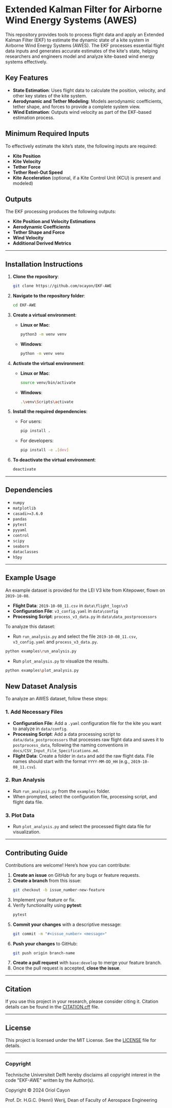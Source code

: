 # Extended Kalman Filter for Airborne Wind Energy Systems (AWES)

This repository provides tools to process flight data and apply an Extended Kalman Filter (EKF) to estimate the dynamic state of a kite system in Airborne Wind Energy Systems (AWES). The EKF processes essential flight data inputs and generates accurate estimates of the kite's state, helping researchers and engineers model and analyze kite-based wind energy systems effectively.

## Key Features

- **State Estimation**: Uses flight data to calculate the position, velocity, and other key states of the kite system.
- **Aerodynamic and Tether Modeling**: Models aerodynamic coefficients, tether shape, and forces to provide a complete system view.
- **Wind Estimation**: Outputs wind velocity as part of the EKF-based estimation process.

## Minimum Required Inputs

To effectively estimate the kite’s state, the following inputs are required:

- **Kite Position**
- **Kite Velocity**
- **Tether Force**
- **Tether Reel-Out Speed**
- **Kite Acceleration** (optional, if a Kite Control Unit (KCU) is present and modeled)

## Outputs

The EKF processing produces the following outputs:

- **Kite Position and Velocity Estimations**
- **Aerodynamic Coefficients**
- **Tether Shape and Force**
- **Wind Velocity**
- **Additional Derived Metrics**


---

## Installation Instructions

1. **Clone the repository**:
    ```bash
    git clone https://github.com/ocayon/EKF-AWE
    ```

2. **Navigate to the repository folder**:
    ```bash
    cd EKF-AWE
    ```

3. **Create a virtual environment**:

   - **Linux or Mac**:
     ```bash
     python3 -m venv venv
     ```
   - **Windows**:
     ```bash
     python -m venv venv
     ```

4. **Activate the virtual environment**:

   - **Linux or Mac**:
     ```bash
     source venv/bin/activate
     ```
   - **Windows**:
     ```bash
     .\venv\Scripts\activate
     ```

5. **Install the required dependencies**:

   - For users:
     ```bash
     pip install .
     ```
   - For developers:
     ```bash
     pip install -e .[dev]
     ```

6. **To deactivate the virtual environment**:
    ```bash
    deactivate
    ```

---

## Dependencies

- `numpy`
- `matplotlib`
- `casadi>=3.6.0`
- `pandas`
- `pytest`
- `pyyaml`
- `control`
- `scipy`
- `seaborn`
- `dataclasses`
- `h5py`

---
## Example Usage

An example dataset is provided for the LEI V3 kite from Kitepower, flown on `2019-10-08`.
- **Flight Data**: `2019-10-08_11.csv` in `data\flight_logs\v3`
- **Configuration File**: `v3_config.yaml` in `data\config`
- **Processing Script**: `process_v3_data.py` in `data\data_postprocessors`


To analyze this dataset:
   - Run `run_analysis.py` and select the file `2019-10-08_11.csv`, `v3_config.yaml` and `process_v3_data.py`.
```bash
python examples\run_analysis.py
```
   - Run `plot_analysis.py` to visualize the results.
```bash
python examples\plot_analysis.py
```

## New Dataset Analysis

To analyze an AWES dataset, follow these steps:

### 1. Add Necessary Files
   - **Configuration File**: Add a `.yaml` configuration file for the kite you want to analyze in `data/config`.
   - **Processing Script**: Add a data processing script to `data/data_postprocessors` that processes raw flight data and saves it to `postprocess_data`, following the naming conventions in `docs/CSV_Input_File_Specifications.md`.
   - **Flight Data**: Create a folder in `data` and add the raw flight data. File names should start with the format `YYYY-MM-DD_HH` (e.g., `2019-10-08_11.csv`).

### 2. Run Analysis
   - Run `run_analysis.py` from the `examples` folder.
   - When prompted, select the configuration file, processing script, and flight data file.

### 3. Plot Data
   - Run `plot_analysis.py` and select the processed flight data file for visualization.


---

## Contributing Guide

Contributions are welcome! Here’s how you can contribute:

1. **Create an issue** on GitHub for any bugs or feature requests.
2. **Create a branch** from this issue:
    ```bash
    git checkout -b issue_number-new-feature
    ```
3. Implement your feature or fix.
4. Verify functionality using **pytest**:
    ```bash
    pytest
    ```
5. **Commit your changes** with a descriptive message:
    ```bash
    git commit -m "#<issue_number> <message>"
    ```
6. **Push your changes** to GitHub:
    ```bash
    git push origin branch-name
    ```
7. **Create a pull request** with `base:develop` to merge your feature branch.
8. Once the pull request is accepted, **close the issue**.

---

## Citation

If you use this project in your research, please consider citing it. Citation details can be found in the [CITATION.cff](CITATION.cff) file.

---

## License

This project is licensed under the MIT License. See the [LICENSE](LICENSE) file for details.

---

### Copyright
Technische Universiteit Delft hereby disclaims all copyright interest in the code "EKF-AWE" written by the Author(s).

Copyright &copy; 2024 Oriol Cayon 

Prof. Dr. H.G.C. (Henri) Werij, Dean of Faculty of Aerospace Engineering

